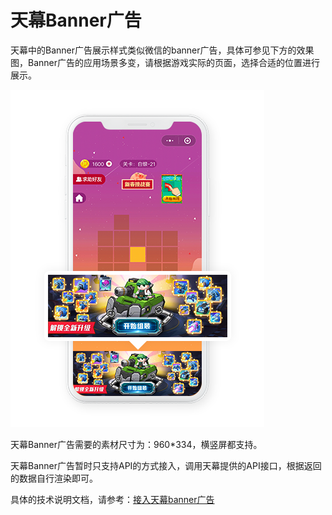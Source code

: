 # 天幕Banner广告

天幕中的Banner广告展示样式类似微信的banner广告，具体可参见下方的效果图，Banner广告的应用场景多变，请根据游戏实际的页面，选择合适的位置进行展示。

![&#x5929;&#x5E55;Banner&#x5E7F;&#x544A;](../../.gitbook/assets/banner-guang-11.png)

天幕Banner广告需要的素材尺寸为：960\*334，横竖屏都支持。

天幕Banner广告暂时只支持API的方式接入，调用天幕提供的API接口，根据返回的数据自行渲染即可。

具体的技术说明文档，请参考：[接入天幕banner广告](../dev-guide/componentization/api/get-ad-position-config.md#banner)

